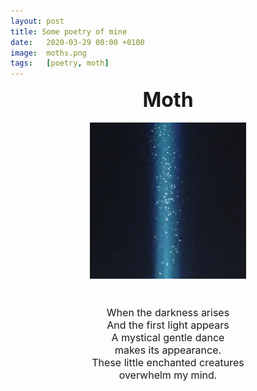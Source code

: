 ```yaml
---
layout: post
title: Some poetry of mine
date:   2020-03-29 00:00 +0100
image:  moths.png
tags:   [poetry, moth]
---
```


<center>
<font size="+3"> <strong>Moth</strong> </font>
<br>
<br>
<img src="/img/poetry/moth.jpg" alt="Moth" height="250" width="250">
<font size="3.5">
<br>
<br>
<br>
 When the darkness arises<br>
 And the first light appears<br>
 A mystical gentle dance<br>
 makes its appearance.<br>
 These little enchanted creatures<br>
 overwhelm my mind.</font></center>
